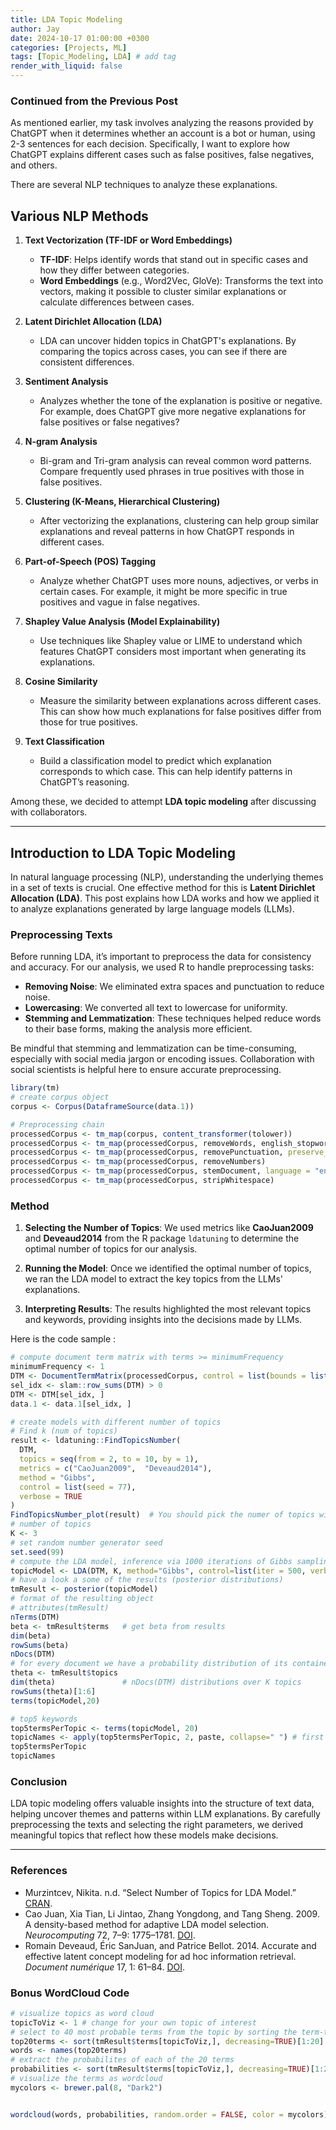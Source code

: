 ```yaml
---
title: LDA Topic Modeling
author: Jay
date: 2024-10-17 01:00:00 +0300
categories: [Projects, ML]
tags: [Topic_Modeling, LDA] # add tag
render_with_liquid: false
---
```


### Continued from the Previous Post

As mentioned earlier, my task involves analyzing the reasons provided by ChatGPT when it determines whether an account is a bot or human, using 2-3 sentences for each decision. Specifically, I want to explore how ChatGPT explains different cases such as false positives, false negatives, and others.

There are several NLP techniques to analyze these explanations.

## Various NLP Methods

1. **Text Vectorization (TF-IDF or Word Embeddings)**
   - **TF-IDF**: Helps identify words that stand out in specific cases and how they differ between categories.
   - **Word Embeddings** (e.g., Word2Vec, GloVe): Transforms the text into vectors, making it possible to cluster similar explanations or calculate differences between cases.

2. **Latent Dirichlet Allocation (LDA)**
   - LDA can uncover hidden topics in ChatGPT's explanations. By comparing the topics across cases, you can see if there are consistent differences.

3. **Sentiment Analysis**
   - Analyzes whether the tone of the explanation is positive or negative. For example, does ChatGPT give more negative explanations for false positives or false negatives?

4. **N-gram Analysis**
   - Bi-gram and Tri-gram analysis can reveal common word patterns. Compare frequently used phrases in true positives with those in false positives.

5. **Clustering (K-Means, Hierarchical Clustering)**
   - After vectorizing the explanations, clustering can help group similar explanations and reveal patterns in how ChatGPT responds in different cases.

6. **Part-of-Speech (POS) Tagging**
   - Analyze whether ChatGPT uses more nouns, adjectives, or verbs in certain cases. For example, it might be more specific in true positives and vague in false negatives.

7. **Shapley Value Analysis (Model Explainability)**
   - Use techniques like Shapley value or LIME to understand which features ChatGPT considers most important when generating its explanations.

8. **Cosine Similarity**
   - Measure the similarity between explanations across different cases. This can show how much explanations for false positives differ from those for true positives.

9. **Text Classification**
   - Build a classification model to predict which explanation corresponds to which case. This can help identify patterns in ChatGPT’s reasoning.

Among these, we decided to attempt **LDA topic modeling** after discussing with collaborators.

---

## Introduction to LDA Topic Modeling

In natural language processing (NLP), understanding the underlying themes in a set of texts is crucial. One effective method for this is **Latent Dirichlet Allocation (LDA)**. This post explains how LDA works and how we applied it to analyze explanations generated by large language models (LLMs).

### Preprocessing Texts

Before running LDA, it’s important to preprocess the data for consistency and accuracy. For our analysis, we used R to handle preprocessing tasks:

- **Removing Noise**: We eliminated extra spaces and punctuation to reduce noise.
- **Lowercasing**: We converted all text to lowercase for uniformity.
- **Stemming and Lemmatization**: These techniques helped reduce words to their base forms, making the analysis more efficient.

Be mindful that stemming and lemmatization can be time-consuming, especially with social media jargon or encoding issues. Collaboration with social scientists is helpful here to ensure accurate preprocessing.

```r
library(tm)
# create corpus object
corpus <- Corpus(DataframeSource(data.1))

# Preprocessing chain
processedCorpus <- tm_map(corpus, content_transformer(tolower))
processedCorpus <- tm_map(processedCorpus, removeWords, english_stopwords)
processedCorpus <- tm_map(processedCorpus, removePunctuation, preserve_intra_word_dashes = TRUE)
processedCorpus <- tm_map(processedCorpus, removeNumbers)
processedCorpus <- tm_map(processedCorpus, stemDocument, language = "en")
processedCorpus <- tm_map(processedCorpus, stripWhitespace)
```

### Method

1. **Selecting the Number of Topics**: We used metrics like **CaoJuan2009** and **Deveaud2014** from the R package `ldatuning` to determine the optimal number of topics for our analysis.
   
2. **Running the Model**: Once we identified the optimal number of topics, we ran the LDA model to extract the key topics from the LLMs' explanations.
   
3. **Interpreting Results**: The results highlighted the most relevant topics and keywords, providing insights into the decisions made by LLMs.

Here is the code sample :

```r
# compute document term matrix with terms >= minimumFrequency
minimumFrequency <- 1
DTM <- DocumentTermMatrix(processedCorpus, control = list(bounds = list(global = c(minimumFrequency, Inf))))
sel_idx <- slam::row_sums(DTM) > 0
DTM <- DTM[sel_idx, ]
data.1 <- data.1[sel_idx, ]

# create models with different number of topics
# Find k (num of topics)
result <- ldatuning::FindTopicsNumber(
  DTM,
  topics = seq(from = 2, to = 10, by = 1),
  metrics = c("CaoJuan2009",  "Deveaud2014"),
  method = "Gibbs",
  control = list(seed = 77),
  verbose = TRUE
)
FindTopicsNumber_plot(result)  # You should pick the numer of topics with this plot
# number of topics
K <- 3
# set random number generator seed
set.seed(99)
# compute the LDA model, inference via 1000 iterations of Gibbs sampling
topicModel <- LDA(DTM, K, method="Gibbs", control=list(iter = 500, verbose = 25))
# have a look a some of the results (posterior distributions)
tmResult <- posterior(topicModel)
# format of the resulting object
# attributes(tmResult)
nTerms(DTM) 
beta <- tmResult$terms   # get beta from results
dim(beta) 
rowSums(beta) 
nDocs(DTM) 
# for every document we have a probability distribution of its contained topics
theta <- tmResult$topics 
dim(theta)               # nDocs(DTM) distributions over K topics
rowSums(theta)[1:6]   
terms(topicModel,20)

# top5 keywords
top5termsPerTopic <- terms(topicModel, 20)
topicNames <- apply(top5termsPerTopic, 2, paste, collapse=" ") # first 5 keywords
top5termsPerTopic
topicNames
```

### Conclusion

LDA topic modeling offers valuable insights into the structure of text data, helping uncover themes and patterns within LLM explanations. By carefully preprocessing the texts and selecting the right parameters, we derived meaningful topics that reflect how these models make decisions.

---

### References

- Murzintcev, Nikita. n.d. “Select Number of Topics for LDA Model.” [CRAN](https://cran.r-project.org/web/packages/ldatuning/vignettes/topics.html).
- Cao Juan, Xia Tian, Li Jintao, Zhang Yongdong, and Tang Sheng. 2009. A density-based method for adaptive LDA model selection. *Neurocomputing* 72, 7–9: 1775–1781. [DOI](http://doi.org/10.1016/j.neucom.2008.06.011).
- Romain Deveaud, Éric SanJuan, and Patrice Bellot. 2014. Accurate and effective latent concept modeling for ad hoc information retrieval. *Document numérique* 17, 1: 61–84. [DOI](http://doi.org/10.3166/dn.17.1.61-84).

### Bonus WordCloud Code

```r
# visualize topics as word cloud
topicToViz <- 1 # change for your own topic of interest
# select to 40 most probable terms from the topic by sorting the term-topic-probability vector in decreasing order
top20terms <- sort(tmResult$terms[topicToViz,], decreasing=TRUE)[1:20]
words <- names(top20terms)
# extract the probabilites of each of the 20 terms
probabilities <- sort(tmResult$terms[topicToViz,], decreasing=TRUE)[1:20]
# visualize the terms as wordcloud
mycolors <- brewer.pal(8, "Dark2")


wordcloud(words, probabilities, random.order = FALSE, color = mycolors)
```